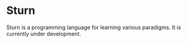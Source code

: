 # Sturn
Sturn is a programming language for learning various paradigms. It is currently under development.

